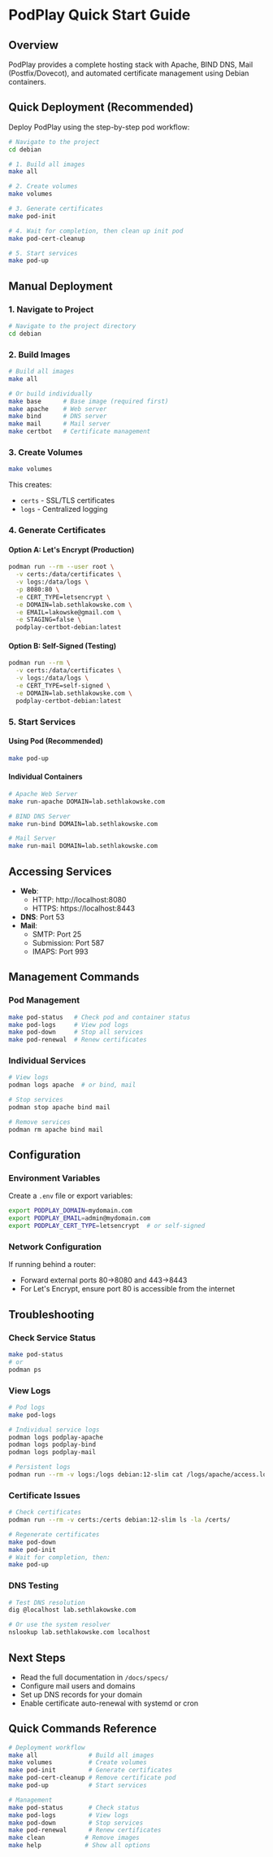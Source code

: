 # PodPlay Quick Start Guide

## Overview

PodPlay provides a complete hosting stack with Apache, BIND DNS, Mail (Postfix/Dovecot), and automated certificate management using Debian containers.

## Quick Deployment (Recommended)

Deploy PodPlay using the step-by-step pod workflow:

```bash
# Navigate to the project
cd debian

# 1. Build all images
make all

# 2. Create volumes
make volumes

# 3. Generate certificates
make pod-init

# 4. Wait for completion, then clean up init pod
make pod-cert-cleanup

# 5. Start services
make pod-up
```

## Manual Deployment

### 1. Navigate to Project

```bash
# Navigate to the project directory
cd debian
```

### 2. Build Images

```bash
# Build all images
make all

# Or build individually
make base      # Base image (required first)
make apache    # Web server
make bind      # DNS server
make mail      # Mail server
make certbot   # Certificate management
```

### 3. Create Volumes

```bash
make volumes
```

This creates:
- `certs` - SSL/TLS certificates
- `logs` - Centralized logging

### 4. Generate Certificates

#### Option A: Let's Encrypt (Production)
```bash
podman run --rm --user root \
  -v certs:/data/certificates \
  -v logs:/data/logs \
  -p 8080:80 \
  -e CERT_TYPE=letsencrypt \
  -e DOMAIN=lab.sethlakowske.com \
  -e EMAIL=lakowske@gmail.com \
  -e STAGING=false \
  podplay-certbot-debian:latest
```

#### Option B: Self-Signed (Testing)
```bash
podman run --rm \
  -v certs:/data/certificates \
  -v logs:/data/logs \
  -e CERT_TYPE=self-signed \
  -e DOMAIN=lab.sethlakowske.com \
  podplay-certbot-debian:latest
```

### 5. Start Services

#### Using Pod (Recommended)
```bash
make pod-up
```

#### Individual Containers
```bash
# Apache Web Server
make run-apache DOMAIN=lab.sethlakowske.com

# BIND DNS Server
make run-bind DOMAIN=lab.sethlakowske.com

# Mail Server
make run-mail DOMAIN=lab.sethlakowske.com
```

## Accessing Services

- **Web**: 
  - HTTP: http://localhost:8080
  - HTTPS: https://localhost:8443
- **DNS**: Port 53
- **Mail**: 
  - SMTP: Port 25
  - Submission: Port 587
  - IMAPS: Port 993

## Management Commands

### Pod Management
```bash
make pod-status   # Check pod and container status
make pod-logs     # View pod logs
make pod-down     # Stop all services
make pod-renewal  # Renew certificates
```

### Individual Services
```bash
# View logs
podman logs apache  # or bind, mail

# Stop services
podman stop apache bind mail

# Remove services
podman rm apache bind mail
```

## Configuration

### Environment Variables

Create a `.env` file or export variables:
```bash
export PODPLAY_DOMAIN=mydomain.com
export PODPLAY_EMAIL=admin@mydomain.com
export PODPLAY_CERT_TYPE=letsencrypt  # or self-signed
```

### Network Configuration

If running behind a router:
- Forward external ports 80→8080 and 443→8443
- For Let's Encrypt, ensure port 80 is accessible from the internet

## Troubleshooting

### Check Service Status
```bash
make pod-status
# or
podman ps
```

### View Logs
```bash
# Pod logs
make pod-logs

# Individual service logs
podman logs podplay-apache
podman logs podplay-bind
podman logs podplay-mail

# Persistent logs
podman run --rm -v logs:/logs debian:12-slim cat /logs/apache/access.log
```

### Certificate Issues
```bash
# Check certificates
podman run --rm -v certs:/certs debian:12-slim ls -la /certs/

# Regenerate certificates
make pod-down
make pod-init
# Wait for completion, then:
make pod-up
```

### DNS Testing
```bash
# Test DNS resolution
dig @localhost lab.sethlakowske.com

# Or use the system resolver
nslookup lab.sethlakowske.com localhost
```

## Next Steps

- Read the full documentation in `/docs/specs/`
- Configure mail users and domains
- Set up DNS records for your domain
- Enable certificate auto-renewal with systemd or cron

## Quick Commands Reference

```bash
# Deployment workflow
make all              # Build all images
make volumes          # Create volumes
make pod-init         # Generate certificates
make pod-cert-cleanup # Remove certificate pod
make pod-up           # Start services

# Management
make pod-status       # Check status
make pod-logs         # View logs
make pod-down         # Stop services
make pod-renewal      # Renew certificates
make clean           # Remove images
make help            # Show all options
```